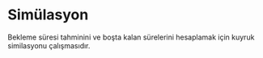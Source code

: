 # Simülasyon
Bekleme süresi tahminini ve boşta kalan sürelerini hesaplamak için kuyruk similasyonu çalışmasıdır.
